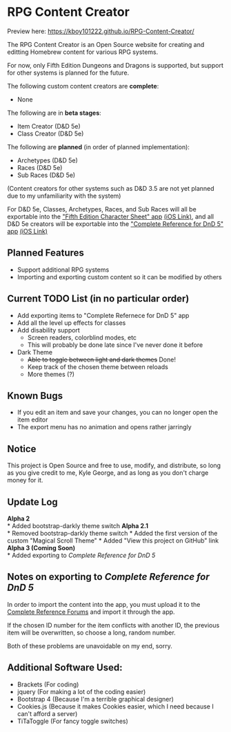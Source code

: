 # RPG Content Creator

Preview here: https://kboy101222.github.io/RPG-Content-Creator/

The RPG Content Creator is an Open Source website for creating and editting Homebrew content for various RPG systems.

For now, only Fifth Edition Dungeons and Dragons is supported, but support for other systems is planned for the future.

The following custom content creators are **complete**:

* None

The following are in **beta stages**:

* Item Creator (D&D 5e)
* Class Creator (D&D 5e)

The following are **planned** (in order of planned implementation):

* Archetypes (D&D 5e)
* Races (D&D 5e)
* Sub Races (D&D 5e)

(Content creators for other systems such as D&D 3.5 are not yet planned due to my unfamiliarity with the system)

For D&D 5e, Classes, Archetypes, Races, and Sub Races will all be exportable into the ["Fifth Edition Character Sheet" app](https://play.google.com/store/apps/details?id=com.wgkammerer.testgui.basiccharactersheet.app) [(iOS Link)](https://itunes.apple.com/us/app/fifth-edition-character-sheet/id967650851?mt=8), and all D&D 5e creators will be exportable into the ["Complete Reference for DnD 5" app](https://play.google.com/store/apps/details?id=com.vansteinengroentjes.apps.ddfive) [(iOS Link)](https://itunes.apple.com/us/app/complete-reference-for-d-d-5/id1225927257?mt=8)

## Planned Features

* Support additional RPG systems
* Importing and exporting custom content so it can be modified by others

## Current TODO List (in no particular order)

* Add exporting items to "Complete Refernece for DnD 5" app
* Add all the level up effects for classes
* Add disability support
    * Screen readers, colorblind modes, etc
    * This will probably be done late since I've never done it before
* Dark Theme
    * ~~Able to toggle between light and dark themes~~ Done!
    * Keep track of the chosen theme between reloads
    * More themes (?)
    
## Known Bugs

* If you edit an item and save your changes, you can no longer open the item editor
* The export menu has no animation and opens rather jarringly

## Notice

This project is Open Source and free to use, modify, and distribute, so long as you give credit to me, Kyle George, and as long as you don't charge money for it.

## Update Log

**Alpha 2**  
    * Added bootstrap-darkly theme switch
**Alpha 2.1**  
    * Removed bootstrap-darkly theme switch
    * Added the first version of the custom "Magical Scroll Theme"
    * Added "View this project on GitHub" link
**Alpha 3 (Coming Soon)**  
    * Added exporting to *Complete Reference for DnD 5*
    
## Notes on exporting to *Complete Reference for DnD 5*

In order to import the content into the app, you must upload it to the [Complete Reference Forums](https://complete-reference.com) and import it through the app.

If the chosen ID number for the item conflicts with another ID, the previous item will be overwritten, so choose a long, random number.

Both of these problems are unavoidable on my end, sorry.

## Additional Software Used:

* Brackets (For coding)
* jquery (For making a lot of the coding easier)
* Bootstrap 4 (Because I'm a terrible graphical designer)
* Cookies.js (Because it makes Cookies easier, which I need because I can't afford a server)
* TiTaToggle (For fancy toggle switches)